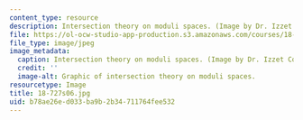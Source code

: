 ```yaml
---
content_type: resource
description: Intersection theory on moduli spaces. (Image by Dr. Izzet Coskun.)
file: https://ol-ocw-studio-app-production.s3.amazonaws.com/courses/18-727-topics-in-algebraic-geometry-intersection-theory-on-moduli-spaces-spring-2006/b78ae26ed033ba9b2b34711764fee532_18-727s06.jpg
file_type: image/jpeg
image_metadata:
  caption: Intersection theory on moduli spaces. (Image by Dr. Izzet Coskun.)
  credit: ''
  image-alt: Graphic of intersection theory on moduli spaces.
resourcetype: Image
title: 18-727s06.jpg
uid: b78ae26e-d033-ba9b-2b34-711764fee532
---
```

